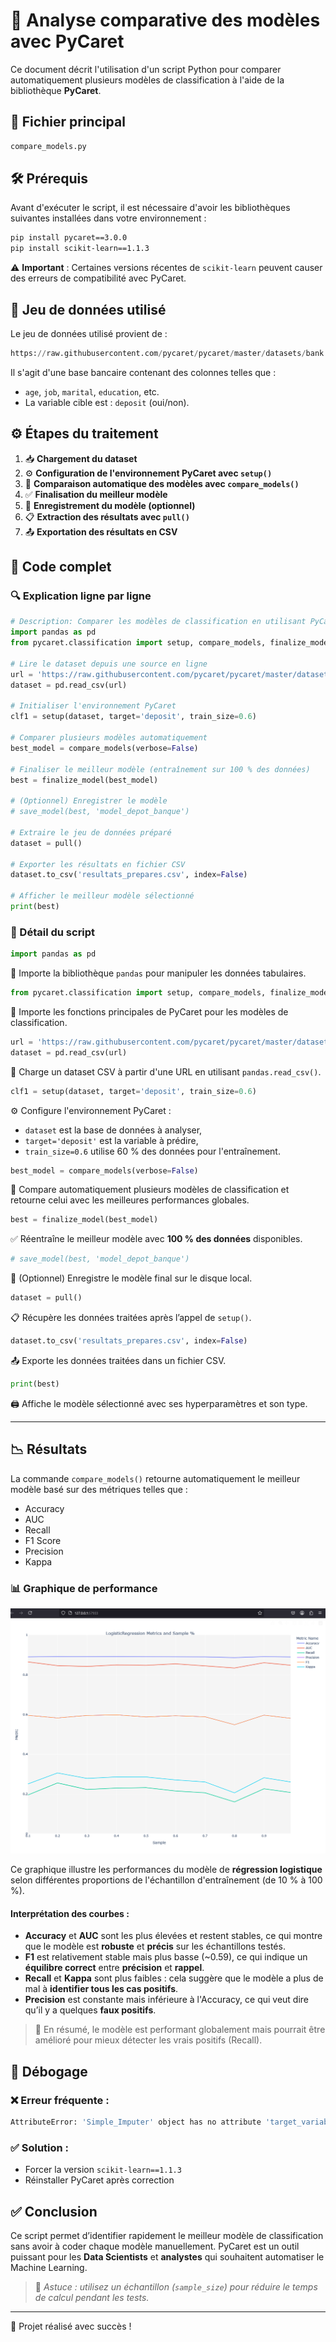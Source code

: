 # 🧠 Analyse comparative des modèles avec PyCaret

Ce document décrit l'utilisation d'un script Python pour comparer automatiquement plusieurs modèles de classification à l'aide de la bibliothèque **PyCaret**.

## 📂 Fichier principal

```python
compare_models.py
```

## 🛠️ Prérequis

Avant d'exécuter le script, il est nécessaire d'avoir les bibliothèques suivantes installées dans votre environnement :

```bash
pip install pycaret==3.0.0
pip install scikit-learn==1.1.3
```

⚠️ **Important** : Certaines versions récentes de `scikit-learn` peuvent causer des erreurs de compatibilité avec PyCaret.

## 🧪 Jeu de données utilisé

Le jeu de données utilisé provient de :

```python
https://raw.githubusercontent.com/pycaret/pycaret/master/datasets/bank.csv
```

Il s'agit d'une base bancaire contenant des colonnes telles que :

- `age`, `job`, `marital`, `education`, etc.
- La variable cible est : `deposit` (oui/non).

## ⚙️ Étapes du traitement

1. 📥 **Chargement du dataset**
2. ⚙️ **Configuration de l'environnement PyCaret avec `setup()`**
3. 🤖 **Comparaison automatique des modèles avec `compare_models()`**
4. ✅ **Finalisation du meilleur modèle**
5. 💾 **Enregistrement du modèle (optionnel)**
6. 📋 **Extraction des résultats avec `pull()`**
7. 📤 **Exportation des résultats en CSV**

## 📌 Code complet

### 🔍 Explication ligne par ligne

```python
# Description: Comparer les modèles de classification en utilisant PyCaret
import pandas as pd
from pycaret.classification import setup, compare_models, finalize_model, pull, save_model

# Lire le dataset depuis une source en ligne
url = 'https://raw.githubusercontent.com/pycaret/pycaret/master/datasets/bank.csv'
dataset = pd.read_csv(url)

# Initialiser l'environnement PyCaret
clf1 = setup(dataset, target='deposit', train_size=0.6)

# Comparer plusieurs modèles automatiquement
best_model = compare_models(verbose=False)

# Finaliser le meilleur modèle (entraînement sur 100 % des données)
best = finalize_model(best_model)

# (Optionnel) Enregistrer le modèle
# save_model(best, 'model_depot_banque')

# Extraire le jeu de données préparé
dataset = pull()

# Exporter les résultats en fichier CSV
dataset.to_csv('resultats_prepares.csv', index=False)

# Afficher le meilleur modèle sélectionné
print(best)
```

### 🧾 Détail du script

```python
import pandas as pd
```
📌 Importe la bibliothèque `pandas` pour manipuler les données tabulaires.

```python
from pycaret.classification import setup, compare_models, finalize_model, pull, save_model
```
📌 Importe les fonctions principales de PyCaret pour les modèles de classification.

```python
url = 'https://raw.githubusercontent.com/pycaret/pycaret/master/datasets/bank.csv'
dataset = pd.read_csv(url)
```
📌 Charge un dataset CSV à partir d'une URL en utilisant `pandas.read_csv()`.

```python
clf1 = setup(dataset, target='deposit', train_size=0.6)
```
⚙️ Configure l'environnement PyCaret : 
- `dataset` est la base de données à analyser,
- `target='deposit'` est la variable à prédire,
- `train_size=0.6` utilise 60 % des données pour l'entraînement.

```python
best_model = compare_models(verbose=False)
```
🤖 Compare automatiquement plusieurs modèles de classification et retourne celui avec les meilleures performances globales.

```python
best = finalize_model(best_model)
```
✅ Réentraîne le meilleur modèle avec **100 % des données** disponibles.

```python
# save_model(best, 'model_depot_banque')
```
💾 (Optionnel) Enregistre le modèle final sur le disque local.

```python
dataset = pull()
```
📋 Récupère les données traitées après l’appel de `setup()`.

```python
dataset.to_csv('resultats_prepares.csv', index=False)
```
📤 Exporte les données traitées dans un fichier CSV.

```python
print(best)
```
🖨️ Affiche le modèle sélectionné avec ses hyperparamètres et son type.

---

## 📉 Résultats

La commande `compare_models()` retourne automatiquement le meilleur modèle basé sur des métriques telles que :

- Accuracy
- AUC
- Recall
- F1 Score
- Precision
- Kappa

### 📊 Graphique de performance

![Graphique de performances](./images/metric.PNG)

Ce graphique illustre les performances du modèle de **régression logistique** selon différentes proportions de l'échantillon d'entraînement (de 10 % à 100 %).

#### Interprétation des courbes :

- **Accuracy** et **AUC** sont les plus élevées et restent stables, ce qui montre que le modèle est **robuste** et **précis** sur les échantillons testés.
- **F1** est relativement stable mais plus basse (~0.59), ce qui indique un **équilibre correct** entre **précision** et **rappel**.
- **Recall** et **Kappa** sont plus faibles : cela suggère que le modèle a plus de mal à **identifier tous les cas positifs**.
- **Precision** est constante mais inférieure à l'Accuracy, ce qui veut dire qu’il y a quelques **faux positifs**.

> 📌 En résumé, le modèle est performant globalement mais pourrait être amélioré pour mieux détecter les vrais positifs (Recall).

## 🧰 Débogage

### ❌ Erreur fréquente :

```bash
AttributeError: 'Simple_Imputer' object has no attribute 'target_variable'
```

### ✅ Solution :
- Forcer la version `scikit-learn==1.1.3`
- Réinstaller PyCaret après correction

## ✅ Conclusion

Ce script permet d’identifier rapidement le meilleur modèle de classification sans avoir à coder chaque modèle manuellement. PyCaret est un outil puissant pour les **Data Scientists** et **analystes** qui souhaitent automatiser le Machine Learning.

> 🧠 *Astuce : utilisez un échantillon (`sample_size`) pour réduire le temps de calcul pendant les tests.*

---

🎉 Projet réalisé avec succès !


